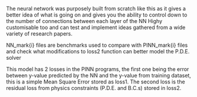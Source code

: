 The neural network was purposely built from scratch like this as it gives a better idea of what is going on and gives you the ability to control down to the number of connections between each layer of the NN
Highy customisable too and can test and implement ideas gathered from a wide variety of research papers.

NN_mark{i} files are benchmarks used to compare with PINN_mark{i} files and check what modifications to loss2 function can better model the P.D.E. solver

This model has 2 losses in the PINN programs, the first one being the error between y-value predicted by the NN and the y-value from training dataset, this is a simple Mean Square Error stored as loss1.
The second loss is the residual loss from physics constraints (P.D.E. and B.C.s) stored in loss2.
